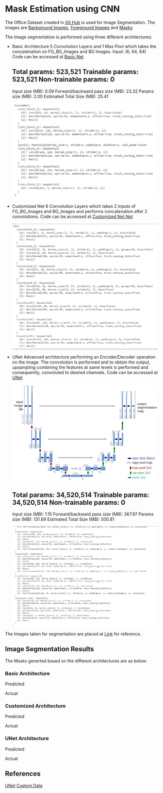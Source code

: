 # Mask Estimation using CNN

The Office Dataset created in [Git Hub](https://github.com/Anjalichimnani/EVA4_Custom_Data) is used for Image Segmentation. The images are [Background Images](https://github.com/Anjalichimnani/EVA4_Custom_Data/blob/master/reference_images/bg_images.png), [Foreground Images](https://github.com/Anjalichimnani/EVA4_Custom_Data/blob/master/reference_images/fg_images.png) and [Masks](https://github.com/Anjalichimnani/EVA4_Custom_Data/blob/master/reference_images/mask_images.png)

The Image segmentation is performed using three different architectures: 
* Basic Architecture
    5 Convolution Layers and 1 Max Pool which takes the concatenation on FG_BG_Images and BG Images. Input: (6, 64, 64)
    Code can be accessed at [Basic Net](https://github.com/Anjalichimnani/CNN_Mask_Estimation/blob/master/library/models/CustomNet.py)
    
    
    Total params: 523,521
    Trainable params: 523,521
    Non-trainable params: 0
    ----------------------------------------------------------------
    Input size (MB): 0.09
    Forward/backward pass size (MB): 23.32
    Params size (MB): 2.00
    Estimated Total Size (MB): 25.41
    
    ![Customized Net](https://github.com/Anjalichimnani/CNN_Mask_Estimation/blob/master/reference/Basic_Net_Parameters.PNG)

* Customized Net 
    6 Convolution Layers which takes 2 inputs of FG_BG_Images and BG_Images and performs concatenation after 2 convolutions. 
    Code can be accessed at [Customized Net Net](https://github.com/Anjalichimnani/CNN_Mask_Estimation/blob/master/library/models/Net.py)
    
    ![Customized Net](https://github.com/Anjalichimnani/CNN_Mask_Estimation/blob/master/reference/Customized_Net_Parameters.PNG)
    
* UNet
    Advanced architecture performing an Encoder/Decoder operation on the image. The convolution is performed and to obtain the output, upsampling combining the features at same levels is performed and consequently, convoluted to desired channels. 
    Code can be accessed at [UNet](https://github.com/Anjalichimnani/CNN_Mask_Estimation/blob/master/library/models/UNet.py)
    
    ![UNet](https://github.com/Anjalichimnani/CNN_Mask_Estimation/blob/master/reference/u-net-architecture.png)
    
    
    Total params: 34,520,514
    Trainable params: 34,520,514
    Non-trainable params: 0
    ----------------------------------------------------------------
    Input size (MB): 1.15
    Forward/backward pass size (MB): 367.97
    Params size (MB): 131.69
    Estimated Total Size (MB): 500.81
    
    ![UNet Parameters](https://github.com/Anjalichimnani/CNN_Mask_Estimation/blob/master/reference/UNet_Parameters.PNG)
    
    
The Images taken for segmentation are placed at [Link](https://github.com/Anjalichimnani/CNN_Mask_Estimation/tree/master/reference) for reference. 
 
## Image Segmentation Results  
The Masks generted based on the different architectures are as below: 

### Basic Architecture
Predicted

Actual

### Customized Architecture
Predicted

Actual

### UNet Architecture
Predicted

Actual

## References
[UNet](https://towardsdatascience.com/u-net-b229b32b4a71)
[Custom Data](https://github.com/Anjalichimnani/EVA4_Custom_Data)